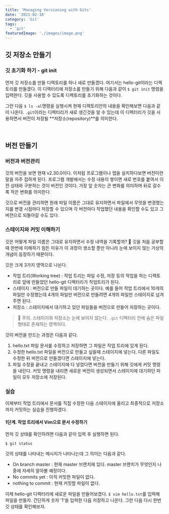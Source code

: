 ```yaml
---
title: 'Managing Versioning with Gits'
date: '2021-02-18'
category: 'Git'
tags:
  - 'git'
featuredImage: './images/image.png'
---
```


## 깃 저장소 만들기

### 깃 초기화 하기 - git init

먼저 깃 저장소를 만들 디렉토리를 하나 새로 만들겠다. 여기서는 hello-git이라는 디렉토리를 만들겠다. 이 디렉터리에 저장소를 만들기 위해 다음과 같이 `$ git init` 명령을 입력한다. 깃을 사용할 수 있도록 디렉토리를 초기화하는 것이다.

<!-- end -->

그런 다음 `$ ls -al`명령을 실행시켜 현재 디렉토리안의 내용을 확인해보면 다음과 같이 나온다. `.git`이라는 디렉터리가 새로 생긴것을 알 수 있는데 이 디렉터리가 깃을 사용하면서 버전이 저장될 **저장소(repository)**를 의미한다.

<br>

## 버전 만들기

### 버전과 버전관리

깃의 버전을 보면 현재 v2.30.0이다. 이처럼 프로그램이나 앱을 설치하다보면 버전이란 말을 자주 접하게 된다. 프로그램 개발에서는 수정 내용이 쌓이면 새로 번호를 붙여서 이전 상태와 구분하는 것이 버전인 것이다. 가장 앞 숫자는 큰 변화를 의미하며 뒤로 갈수록 작은 변화를 의미한다.

깃으로 버전을 관리하면 원래 파일 이름은 그대로 유지하면서 파일에서 무엇을 변경했는지를 변경 시점마다 저장할 수 있으며 각 버전마다 작업했던 내용을 확인할 수도 있고 그 버전으로 되돌아갈 수도 있다.

### 스테이지와 커밋 이해하기

깃은 어떻게 파일 이름은 그대로 유지하면서 수정 내역을 기록할까? 🤔 깃을 처음 공부할때 한번에 이해하기 힘든 이유가 이 과정이 생소할 뿐만 아니라 눈에 보이지 않는 가상의 개념이 등장하기 때문이다.

깃은 크게 3가지 영역으로 나뉜다.

- 작업 트리(Working tree) : 작업 트리는 파일 수정, 저장 등의 작업을 하는 디렉토리로 앞에 만들었던 hello-git 디렉터리가 작업트리가 된다.
- 스테이지 : 버전으로 만들 파일이 대기하는 곳이다. 예를 들어 작업 트리에서 10개의 파일만 수정했는데 4개의 파일만 버전으로 만들려면 4개의 파일만 스테이지로 넘겨주면 된다.
- 저장소 : 스테이지에서 대기하고 있던 파일들을 버전으로 만들어 자장하는 곳이다.

> 🚨 주의. 스테이지와 저장소는 눈에 보이지 않는다. `.git` 디렉터리 안에 숨은 파일 형태로 존재하는 영역이다.

깃이 버전을 만드는 과정은 다음과 같다.

1. hello.txt 파일 문서를 수정하고 저장하면 그 파일은 작업 트리에 있게 된다.
2. 수정한 hello.txt 파일을 버전으로 만들고 싶을때 스테이지에 넣는다. 다른 파일도 수정한 뒤 버전으로 만들겠다면 스테이지에 넣는다.
3. 파일 수정을 끝내고 스테이지에 다 넣었다면 버전을 만들기 위해 깃에게 커밋 명령을 내린다. 커밋 명령을 내리면 새로운 버전이 생성되면서 스테이지에 대기하던 파일이 모두 저장소에 저장된다.

### 실습

이제부터 작업 트리에서 문서를 직접 수정한 다음 스테이지에 올리고 최종적으로 저장소까지 커밋하는 실습을 진행하겠다.

#### 1단계. 작업 트리에서 Vim으로 문서 수정하기

먼저 깃 상태를 확인하려면 다음과 같이 입력 후 실행하면 된다.

```shell
$ git status
```

깃의 상태를 나타내는 메시지가 나타나는데 그 의미는 다음과 같다.

- On branch master : 현재 master 브랜치에 있다. master 브랜치가 무엇인지 나중에 자세히 알아볼 예정이다.
- No commits yet : 아직 커밋한 파일이 없다.
- nothing to commit : 현재 커밋할 파일이 없다.

이제 hello-git 디렉터리에 새로운 파일을 만들어보겠다. `$ vim hello.txt`를 입력해 파일을 만들자. 간단하게 숫자 '1'을 입력한 다음 저장하고 나온다. 그런 다음 다시 한번 깃 상태를 확인해보자.

